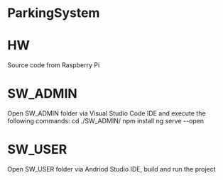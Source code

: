 # ParkingSystem

# HW
Source code from Raspberry Pi

# SW_ADMIN

Open SW_ADMIN folder via Visual Studio Code IDE and execute the following commands:
cd ./SW_ADMIN/
npm install
ng serve --open

# SW_USER

Open SW_USER folder via Andriod Studio IDE, build and run the project
